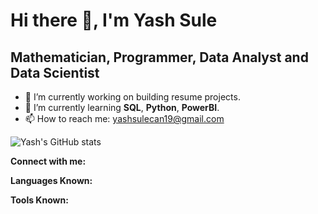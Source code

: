 <!--
**yashsule19/yashsule19** is a ✨ _special_ ✨ repository because its `README.md` (this file) appears on your GitHub profile.
-->

<h1> Hi there 👋, I'm Yash Sule</h1>
<h2> Mathematician, Programmer, Data Analyst and Data Scientist </h2>


- 🔭 I’m currently working on building resume projects.
- 🌱 I’m currently learning **SQL**, **Python**, **PowerBI**.
- 📫 How to reach me: yashsulecan19@gmail.com

![Yash's GitHub stats](https://github-readme-stats-yashsule19.vercel.app/api?username=yashsule19&show_icons=true&include_all_commits=true&theme=buefy&hide_border=true&title_color=ff652f&icon_color=FFE400&bg_color=09131B&text_color=ffffff&border_color=0c1a25)

**Connect with me:**

**Languages Known:**


**Tools Known:**


